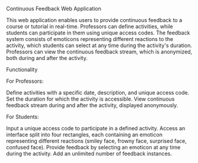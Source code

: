 Continuous Feedback Web Application

This web application enables users to provide continuous feedback to a course or tutorial in real-time. Professors can define activities, while students can participate in them using unique access codes.
The feedback system consists of emoticons representing different reactions to the activity, which students can select at any time during the activity's duration.
Professors can view the continuous feedback stream, which is anonymized, both during and after the activity.

Functionality

For Professors:

Define activities with a specific date, description, and unique access code.
Set the duration for which the activity is accessible.
View continuous feedback stream during and after the activity, displayed anonymously.

For Students:

Input a unique access code to participate in a defined activity.
Access an interface split into four rectangles, each containing an emoticon representing different reactions (smiley face, frowny face, surprised face, confused face).
Provide feedback by selecting an emoticon at any time during the activity.
Add an unlimited number of feedback instances.
